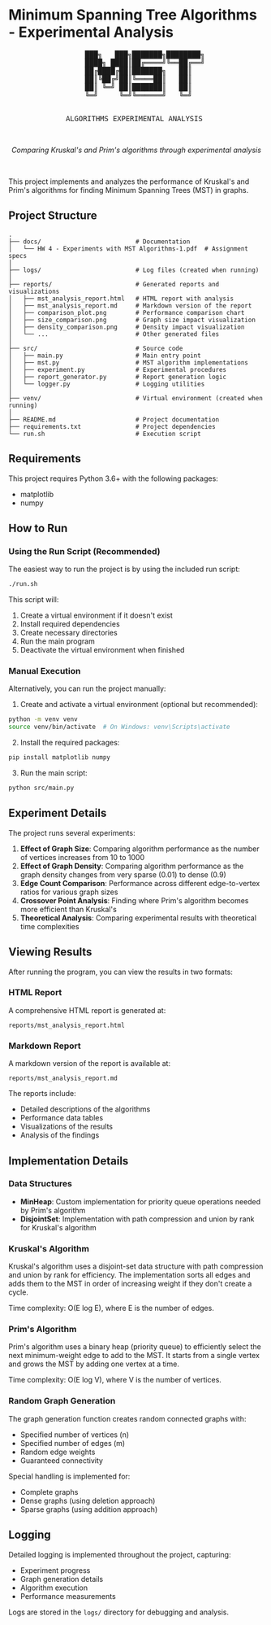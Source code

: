 # Minimum Spanning Tree Algorithms - Experimental Analysis

<div align="center">
<pre>
    ███╗   ███╗███████╗████████╗
    ████╗ ████║██╔════╝╚══██╔══╝
    ██╔████╔██║███████╗   ██║   
    ██║╚██╔╝██║╚════██║   ██║   
    ██║ ╚═╝ ██║███████║   ██║   
    ╚═╝     ╚═╝╚══════╝   ╚═╝   
                              
 ALGORITHMS EXPERIMENTAL ANALYSIS
</pre>
  <br>
  <em>Comparing Kruskal's and Prim's algorithms through experimental analysis</em>
</div>

<br>

This project implements and analyzes the performance of Kruskal's and Prim's algorithms for finding Minimum Spanning Trees (MST) in graphs.

## Project Structure

```
.
├── docs/                          # Documentation
│   └── HW 4 - Experiments with MST Algorithms-1.pdf  # Assignment specs
│
├── logs/                          # Log files (created when running)
│
├── reports/                       # Generated reports and visualizations
│   ├── mst_analysis_report.html   # HTML report with analysis
│   ├── mst_analysis_report.md     # Markdown version of the report
│   ├── comparison_plot.png        # Performance comparison chart
│   ├── size_comparison.png        # Graph size impact visualization
│   ├── density_comparison.png     # Density impact visualization
│   └── ...                        # Other generated files
│
├── src/                           # Source code
│   ├── main.py                    # Main entry point
│   ├── mst.py                     # MST algorithm implementations
│   ├── experiment.py              # Experimental procedures
│   ├── report_generator.py        # Report generation logic
│   └── logger.py                  # Logging utilities
│
├── venv/                          # Virtual environment (created when running)
│
├── README.md                      # Project documentation
├── requirements.txt               # Project dependencies
└── run.sh                         # Execution script
```

## Requirements

This project requires Python 3.6+ with the following packages:
- matplotlib
- numpy

## How to Run

### Using the Run Script (Recommended)

The easiest way to run the project is by using the included run script:

```bash
./run.sh
```

This script will:
1. Create a virtual environment if it doesn't exist
2. Install required dependencies
3. Create necessary directories
4. Run the main program
5. Deactivate the virtual environment when finished

### Manual Execution

Alternatively, you can run the project manually:

1. Create and activate a virtual environment (optional but recommended):
```bash
python -m venv venv
source venv/bin/activate  # On Windows: venv\Scripts\activate
```

2. Install the required packages:
```bash
pip install matplotlib numpy
```

3. Run the main script:
```bash
python src/main.py
```

## Experiment Details

The project runs several experiments:

1. **Effect of Graph Size**: Comparing algorithm performance as the number of vertices increases from 10 to 1000
2. **Effect of Graph Density**: Comparing algorithm performance as the graph density changes from very sparse (0.01) to dense (0.9)
3. **Edge Count Comparison**: Performance across different edge-to-vertex ratios for various graph sizes
4. **Crossover Point Analysis**: Finding where Prim's algorithm becomes more efficient than Kruskal's
5. **Theoretical Analysis**: Comparing experimental results with theoretical time complexities

## Viewing Results

After running the program, you can view the results in two formats:

### HTML Report
A comprehensive HTML report is generated at:
```
reports/mst_analysis_report.html
```

### Markdown Report
A markdown version of the report is available at:
```
reports/mst_analysis_report.md
```

The reports include:
- Detailed descriptions of the algorithms
- Performance data tables
- Visualizations of the results
- Analysis of the findings

## Implementation Details

### Data Structures
- **MinHeap**: Custom implementation for priority queue operations needed by Prim's algorithm
- **DisjointSet**: Implementation with path compression and union by rank for Kruskal's algorithm

### Kruskal's Algorithm
Kruskal's algorithm uses a disjoint-set data structure with path compression and union by rank for efficiency. The implementation sorts all edges and adds them to the MST in order of increasing weight if they don't create a cycle.

Time complexity: O(E log E), where E is the number of edges.

### Prim's Algorithm
Prim's algorithm uses a binary heap (priority queue) to efficiently select the next minimum-weight edge to add to the MST. It starts from a single vertex and grows the MST by adding one vertex at a time.

Time complexity: O(E log V), where V is the number of vertices.

### Random Graph Generation
The graph generation function creates random connected graphs with:
- Specified number of vertices (n)
- Specified number of edges (m)
- Random edge weights
- Guaranteed connectivity

Special handling is implemented for:
- Complete graphs
- Dense graphs (using deletion approach)
- Sparse graphs (using addition approach)

## Logging

Detailed logging is implemented throughout the project, capturing:
- Experiment progress
- Graph generation details
- Algorithm execution
- Performance measurements

Logs are stored in the `logs/` directory for debugging and analysis. 